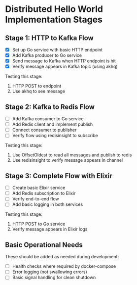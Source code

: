 # Distributed Hello World Implementation Stages

## Stage 1: HTTP to Kafka Flow

- [x] Set up Go service with basic HTTP endpoint
- [x] Add Kafka producer to Go service
- [x] Send message to Kafka when HTTP endpoint is hit
- [x] Verify message appears in Kafka topic (using akhq)

Testing this stage:

1. HTTP POST to endpoint
2. Use akhq to see message

## Stage 2: Kafka to Redis Flow

- [ ] Add Kafka consumer to Go service
- [ ] Add Redis client and implement publish
- [ ] Connect consumer to publisher
- [ ] Verify flow using redisinsight to subscribe

Testing this stage:

1. Use OffsetOldest to read all messages and publish to redis
2. Use redisinsight to verify message appears in channel

## Stage 3: Complete Flow with Elixir

- [ ] Create basic Elixir service
- [ ] Add Redis subscription to Elixir
- [ ] Verify end-to-end flow
- [ ] Add basic logging in both services

Testing this stage:

1. HTTP POST to Go service
2. Verify message appears in Elixir logs

## Basic Operational Needs

These should be added as needed during development:

- [ ] Health checks where required by docker-compose
- [ ] Error logging (not swallowing errors)
- [ ] Basic signal handling for clean shutdown
